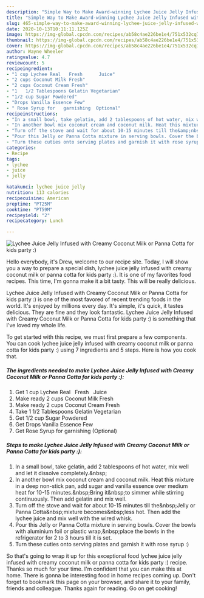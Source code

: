 ```yaml
---
description: "Simple Way to Make Award-winning Lychee Juice Jelly Infused with Creamy Coconut Milk or Panna Cotta for kids party :)"
title: "Simple Way to Make Award-winning Lychee Juice Jelly Infused with Creamy Coconut Milk or Panna Cotta for kids party :)"
slug: 465-simple-way-to-make-award-winning-lychee-juice-jelly-infused-with-creamy-coconut-milk-or-panna-cotta-for-kids-party
date: 2020-10-13T10:11:11.125Z
image: https://img-global.cpcdn.com/recipes/ab58c4ae226be1e4/751x532cq70/lychee-juice-jelly-infused-with-creamy-coconut-milk-or-panna-cotta-for-kids-party-recipe-main-photo.jpg
thumbnail: https://img-global.cpcdn.com/recipes/ab58c4ae226be1e4/751x532cq70/lychee-juice-jelly-infused-with-creamy-coconut-milk-or-panna-cotta-for-kids-party-recipe-main-photo.jpg
cover: https://img-global.cpcdn.com/recipes/ab58c4ae226be1e4/751x532cq70/lychee-juice-jelly-infused-with-creamy-coconut-milk-or-panna-cotta-for-kids-party-recipe-main-photo.jpg
author: Wayne Wheeler
ratingvalue: 4.7
reviewcount: 5
recipeingredient:
- "1 cup Lychee Real   Fresh      Juice"
- "2 cups Coconut Milk Fresh"
- "2 cups Coconut Cream Fresh"
- "1   1/2 Tablespoons Gelatin Vegetarian"
- "1/2 cup Sugar Powdered"
- "Drops Vanilla Essence Few"
- " Rose Syrup for   garnishing  Optional"
recipeinstructions:
- "In a small bowl, take gelatin, add 2 tablespoons of hot water, mix well and let it dissolve completely.&amp;nbsp;"
- "In another bowl mix coconut cream and coconut milk. Heat this mixture in a deep non-stick pan, add sugar and vanilla essence over medium heat for 10-15 minutes.&amp;nbsp;Bring it&amp;nbsp;to simmer while stirring continuously. Then add gelatin and mix well."
- "Turn off the stove and wait for about 10-15 minutes till the&amp;nbsp;Jelly or Panna Cotta&amp;nbsp;mixture becomes&amp;nbsp;less hot. Then add the lychee juice and mix well with the wired whisk."
- "Pour this Jelly or Panna Cotta mixture in serving bowls. Cover the bowls with aluminium foil or plastic wrap,&amp;nbsp;place the bowls in the refrigerator for 2 to 3 hours till it is set."
- "Turn these cuties onto serving plates and garnish it with rose syrup :)"
categories:
- Recipe
tags:
- lychee
- juice
- jelly

katakunci: lychee juice jelly 
nutrition: 113 calories
recipecuisine: American
preptime: "PT25M"
cooktime: "PT59M"
recipeyield: "2"
recipecategory: Lunch

---
```



![Lychee Juice Jelly Infused with Creamy Coconut Milk or Panna Cotta for kids party :)](https://img-global.cpcdn.com/recipes/ab58c4ae226be1e4/751x532cq70/lychee-juice-jelly-infused-with-creamy-coconut-milk-or-panna-cotta-for-kids-party-recipe-main-photo.jpg)

Hello everybody, it's Drew, welcome to our recipe site. Today, I will show you a way to prepare a special dish, lychee juice jelly infused with creamy coconut milk or panna cotta for kids party :). It is one of my favorites food recipes. This time, I'm gonna make it a bit tasty. This will be really delicious.

Lychee Juice Jelly Infused with Creamy Coconut Milk or Panna Cotta for kids party :) is one of the most favored of recent trending foods in the world. It's enjoyed by millions every day. It's simple, it's quick, it tastes delicious. They are fine and they look fantastic. Lychee Juice Jelly Infused with Creamy Coconut Milk or Panna Cotta for kids party :) is something that I've loved my whole life.




To get started with this recipe, we must first prepare a few components. You can cook lychee juice jelly infused with creamy coconut milk or panna cotta for kids party :) using 7 ingredients and 5 steps. Here is how you cook that.

<!--inarticleads1-->

##### The ingredients needed to make Lychee Juice Jelly Infused with Creamy Coconut Milk or Panna Cotta for kids party :):

1. Get 1 cup Lychee Real   Fresh      Juice
1. Make ready 2 cups Coconut Milk Fresh
1. Make ready 2 cups Coconut Cream Fresh
1. Take 1   1/2 Tablespoons Gelatin Vegetarian
1. Get 1/2 cup Sugar Powdered
1. Get Drops Vanilla Essence Few
1. Get  Rose Syrup for   garnishing  (Optional)




<!--inarticleads2-->

##### Steps to make Lychee Juice Jelly Infused with Creamy Coconut Milk or Panna Cotta for kids party :):

1. In a small bowl, take gelatin, add 2 tablespoons of hot water, mix well and let it dissolve completely.&amp;nbsp;
1. In another bowl mix coconut cream and coconut milk. Heat this mixture in a deep non-stick pan, add sugar and vanilla essence over medium heat for 10-15 minutes.&amp;nbsp;Bring it&amp;nbsp;to simmer while stirring continuously. Then add gelatin and mix well.
1. Turn off the stove and wait for about 10-15 minutes till the&amp;nbsp;Jelly or Panna Cotta&amp;nbsp;mixture becomes&amp;nbsp;less hot. Then add the lychee juice and mix well with the wired whisk.
1. Pour this Jelly or Panna Cotta mixture in serving bowls. Cover the bowls with aluminium foil or plastic wrap,&amp;nbsp;place the bowls in the refrigerator for 2 to 3 hours till it is set.
1. Turn these cuties onto serving plates and garnish it with rose syrup :)




So that's going to wrap it up for this exceptional food lychee juice jelly infused with creamy coconut milk or panna cotta for kids party :) recipe. Thanks so much for your time. I'm confident that you can make this at home. There is gonna be interesting food in home recipes coming up. Don't forget to bookmark this page on your browser, and share it to your family, friends and colleague. Thanks again for reading. Go on get cooking!
